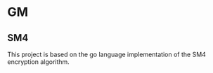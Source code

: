 # GM

## SM4

This project is based on the go language implementation of the SM4 encryption algorithm.

